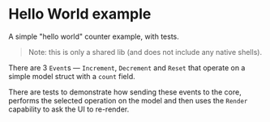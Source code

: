 # Hello World example

A simple "hello world" counter example, with tests.

> Note: this is only a shared lib (and does not include any native shells).

There are 3 `Event`s — `Increment`, `Decrement` and `Reset` that operate on a simple model struct with a `count` field.

There are tests to demonstrate how sending these events to the core, performs the selected operation on the model and then uses the `Render` capability to ask the UI to re-render.
